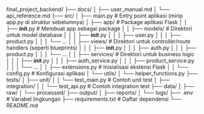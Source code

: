 final_project_backend/
├── docs/
│   ├── user_manual.md
│   └── api_reference.md
├── src/
│   ├── main.py         # Entry point aplikasi (mirip app.py di struktur sebelumnya)
│   ├── app/            # Package aplikasi Flask
│   │   ├── __init__.py   # Membuat app sebagai package
│   │   ├── models/       # Direktori untuk model database
│   │   │   ├── __init__.py
│   │   │   ├── user.py
│   │   │   ├── product.py
│   │   │   └── ...
│   │   ├── views/        # Direktori untuk controller/route handlers (seperti blueprints)
│   │   │   ├── __init__.py
│   │   │   ├── auth.py
│   │   │   ├── product.py
│   │   │   └── ...
│   │   ├── services/     # Direktori untuk business logic
│   │   │   ├── __init__.py
│   │   │   ├── auth_service.py
│   │   │   ├── product_service.py
│   │   │   └── ...
│   │   ├── extensions.py # Inisialisasi ekstensi Flask
│   │   └── config.py     # Konfigurasi aplikasi
│   └── utils/
│       └── helper_functions.py
├── tests/
│   ├── unit/
│   │   └── test_main.py   # Contoh unit test
│   ├── integration/
│   │   └── test_api.py    # Contoh integration test
├── data/
│   ├── raw/
│   └── processed/
├── output/
│   ├── reports/
│   └── logs/
├── .env                 # Variabel lingkungan
├── requirements.txt     # Daftar dependensi
└── README.md


